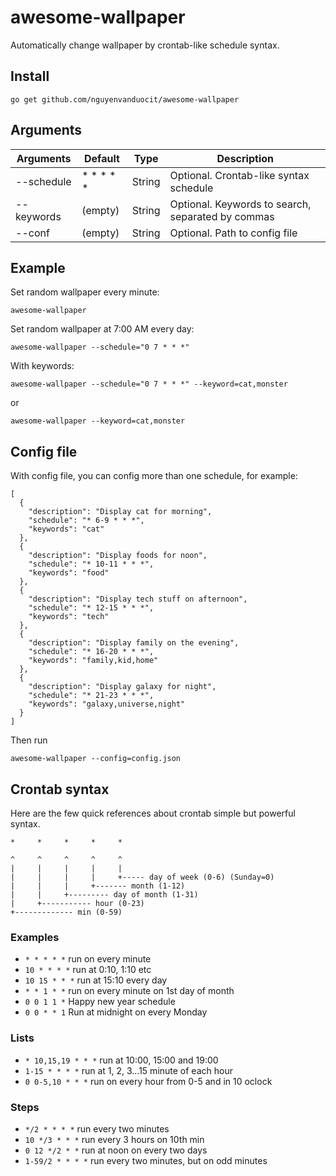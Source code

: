 # awesome-wallpaper

Automatically change wallpaper by crontab-like schedule syntax.

## Install

```
go get github.com/nguyenvanduocit/awesome-wallpaper
```

## Arguments

| Arguments  | Default   | Type   | Description |
|------------|-----------|--------|-------------|
| --schedule | * * * * * | String | Optional. Crontab-like syntax schedule |
| --keywords | (empty)   | String | Optional. Keywords to search, separated by commas|
| --conf     | (empty)   | String | Optional. Path to config file |

## Example 

Set random wallpaper every minute:

```
awesome-wallpaper
```

Set random wallpaper at 7:00 AM every day:

```
awesome-wallpaper --schedule="0 7 * * *"
```

With keywords:

```
awesome-wallpaper --schedule="0 7 * * *" --keyword=cat,monster
```

or

```
awesome-wallpaper --keyword=cat,monster
```

## Config file

With config file, you can config more than one schedule, for example:

```
[
  {
    "description": "Display cat for morning",
    "schedule": "* 6-9 * * *",
    "keywords": "cat"
  },
  {
    "description": "Display foods for noon",
    "schedule": "* 10-11 * * *",
    "keywords": "food"
  },
  {
    "description": "Display tech stuff on afternoon",
    "schedule": "* 12-15 * * *",
    "keywords": "tech"
  },
  {
    "description": "Display family on the evening",
    "schedule": "* 16-20 * * *",
    "keywords": "family,kid,home"
  },
  {
    "description": "Display galaxy for night",
    "schedule": "* 21-23 * * *",
    "keywords": "galaxy,universe,night"
  }
]
```

Then run 

```
awesome-wallpaper --config=config.json
```

## Crontab syntax

Here are the few quick references about crontab simple but powerful syntax.

```
*     *     *     *     *        

^     ^     ^     ^     ^
|     |     |     |     |
|     |     |     |     +----- day of week (0-6) (Sunday=0)
|     |     |     +------- month (1-12)
|     |     +--------- day of month (1-31)
|     +----------- hour (0-23)
+------------- min (0-59)
```

### Examples

+ `* * * * *` run on every minute
+ `10 * * * *` run at 0:10, 1:10 etc
+ `10 15 * * *` run at 15:10 every day
+ `* * 1 * *` run on every minute on 1st day of month
+ `0 0 1 1 *` Happy new year schedule
+ `0 0 * * 1` Run at midnight on every Monday

### Lists

+ `* 10,15,19 * * *` run at 10:00, 15:00 and 19:00
+ `1-15 * * * *` run at 1, 2, 3...15 minute of each hour
+ `0 0-5,10 * * *` run on every hour from 0-5 and in 10 oclock

### Steps
+ `*/2 * * * *` run every two minutes
+ `10 */3 * * *` run every 3 hours on 10th min
+ `0 12 */2 * *` run at noon on every two days
+ `1-59/2 * * * *` run every two minutes, but on odd minutes